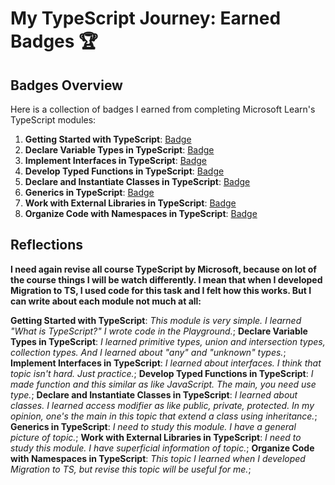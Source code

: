 # My TypeScript Journey: Earned Badges 🏆

## Badges Overview

Here is a collection of badges I earned from completing Microsoft Learn's TypeScript modules:

1. **Getting Started with TypeScript**: [Badge](https://learn.microsoft.com/api/achievements/share/en-us/VadzimTsikhaniuk-1574/Y7M2DWCR?sharingId=1D9B7335C637C67C)
2. **Declare Variable Types in TypeScript**: [Badge](https://learn.microsoft.com/api/achievements/share/en-us/VadzimTsikhaniuk-1574/4D5T3MAK?sharingId=1D9B7335C637C67C)
3. **Implement Interfaces in TypeScript**: [Badge](https://learn.microsoft.com/api/achievements/share/en-us/VadzimTsikhaniuk-1574/AQWLVHM7?sharingId=1D9B7335C637C67C)
4. **Develop Typed Functions in TypeScript**: [Badge](https://learn.microsoft.com/api/achievements/share/en-us/VadzimTsikhaniuk-1574/UF5EF6F3?sharingId=1D9B7335C637C67C)
5. **Declare and Instantiate Classes in TypeScript**: [Badge](https://learn.microsoft.com/api/achievements/share/en-us/VadzimTsikhaniuk-1574/ZPF6DV92?sharingId=1D9B7335C637C67C)
6. **Generics in TypeScript**: [Badge](https://learn.microsoft.com/api/achievements/share/en-us/VadzimTsikhaniuk-1574/HY63JTT8?sharingId=1D9B7335C637C67C)
7. **Work with External Libraries in TypeScript**: [Badge](https://learn.microsoft.com/api/achievements/share/en-us/VadzimTsikhaniuk-1574/VKR2FQWM?sharingId=1D9B7335C637C67C)
8. **Organize Code with Namespaces in TypeScript**: [Badge](https://learn.microsoft.com/api/achievements/share/en-us/VadzimTsikhaniuk-1574/DGEBM6PJ?sharingId=1D9B7335C637C67C)

## Reflections

**I need again revise all course TypeScript by Microsoft, because on lot of the course things I will be watch differently. I mean that when I developed Migration to TS, I used code for this task and I felt how this works. But I can write about each module not much at all:**

**Getting Started with TypeScript**: *This module is very simple. I learned "What is TypeScript?" I wrote code in the Playground.*;
**Declare Variable Types in TypeScript**: *I learned primitive types, union and intersection types, collection types. And I learned about "any" and "unknown" types.*;
**Implement Interfaces in TypeScript**: *I learned about interfaces. I think that topic isn't hard. Just practice.*;
**Develop Typed Functions in TypeScript**: *I made function and this similar as like JavaScript. The main, you need use type.*;
**Declare and Instantiate Classes in TypeScript**: *I learned about classes. I learned access modifier as like public, private, protected. In my opinion, one's the main in this topic that extend a class using inheritance.*;
**Generics in TypeScript**: *I need to study this module. I have a general picture of topic.*;
**Work with External Libraries in TypeScript**: *I need to study this module. I have superficial information of topic.*;
**Organize Code with Namespaces in TypeScript**: *This topic I learned when I developed Migration to TS, but revise this topic will be useful for me.*;
